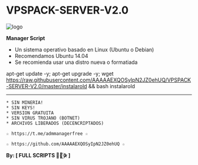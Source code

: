 ﻿# VPSPACK-SERVER-V2.0

![logo](https://github.com/AAAAAEXQOSyIpN2JZ0ehUQ/VPSPACK-SERVER-V2.0/blob/master/Imagenes/VPSPACK_SERVER.png)

**Manager Script**

* Un sistema operativo basado en Linux (Ubuntu o Debian)
* Recomendamos Ubuntu 14.04
* Se recomienda usar una distro nueva o formatiada

apt-get update -y; apt-get upgrade -y; wget https://raw.githubusercontent.com/AAAAAEXQOSyIpN2JZ0ehUQ/VPSPACK-SERVER-V2.0/master/instalarold && bash instalarold

-------------------------------------------------------------------------------

```
* SIN MINERIA! 
* SIN KEYS! 
* VERSION GRATUITA 
* SIN VIRUS TROJANO (BOTNET) 
* ARCHIVOS LIBERADOS (DECENCRIPTADOS)
```

```
☆ https://t.me/admmanagerfree ☆

☆ https://github.com/AAAAAEXQOSyIpN2JZ0ehUQ ☆
```

**By: [ FULL SCRIPTS ⃘⃤꙰✰ ]**